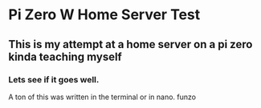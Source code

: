 # Pi Zero W Home Server Test

## This is my attempt at a home server on a pi zero kinda teaching myself

### Lets see if it goes well. 
A ton of this was written in the terminal or in nano. funzo

